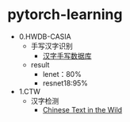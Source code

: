 # pytorch-learning

- 0.HWDB-CASIA
    - 手写汉字识别
        - [汉字手写数据库](http://www.nlpr.ia.ac.cn/databases/handwriting/Home.html)
    - result    
        - lenet：80%
        - resnet18:95%
- 1.CTW
    - 汉字检测
        - [Chinese Text in the Wild](https://ctwdataset.github.io/)